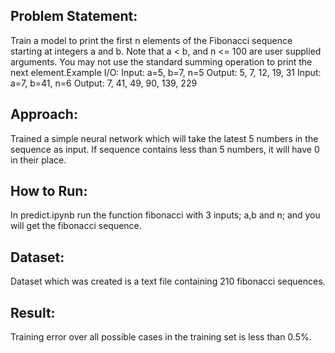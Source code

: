 ## Problem Statement:

Train a model to print the first n elements of the Fibonacci sequence starting at integers a and b. Note that a < b, and n <= 100 are user supplied arguments. You may not use the standard summing operation to print the next element.Example I/O: Input: a=5, b=7, n=5 Output: 5, 7, 12, 19, 31 Input: a=7, b=41, n=6 Output: 7, 41, 49, 90, 139, 229

## Approach:

Trained a simple neural network which will take the latest 5 numbers in the sequence as input. If sequence contains less than 5 numbers, it will have 0 in their place.

## How to Run:

In predict.ipynb run the function fibonacci with 3 inputs; a,b and n; and you will get the fibonacci sequence.

## Dataset:

Dataset which was created is a text file containing 210 fibonacci sequences.

## Result:

Training error over all possible cases in the training set is less than 0.5%.

